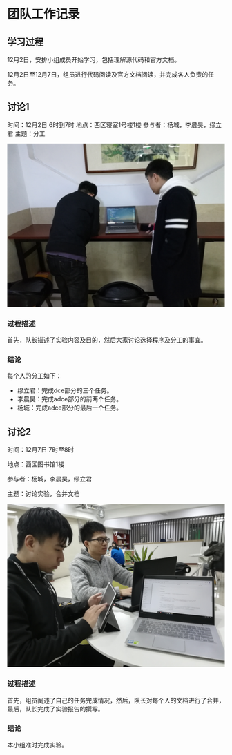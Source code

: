 # 团队工作记录

## 学习过程

12月2日，安排小组成员开始学习，包括理解源代码和官方文档。

12月2日至12月7日，组员进行代码阅读及官方文档阅读，并完成各人负责的任务。

## 讨论1

时间：12月2日 6时到7时
地点：西区寝室1号楼1楼
参与者：杨城，李晨昊，缪立君
主题：分工

![1](./picture/1.jpg)

### 过程描述

首先，队长描述了实验内容及目的，然后大家讨论选择程序及分工的事宜。


### 结论

每个人的分工如下：

- 缪立君：完成dce部分的三个任务。
- 李晨昊：完成adce部分的前两个任务。
- 杨城：完成adce部分的最后一个任务。

## 讨论2

时间：12月7日 7时至8时

地点：西区图书馆1楼

参与者：杨城，李晨昊，缪立君

主题：讨论实验，合并文档

![2](./picture/4.jpg)

### 过程描述

首先，组员阐述了自己的任务完成情况，然后，队长对每个人的文档进行了合并，最后，队长完成了实验报告的撰写。

### 结论

本小组准时完成实验。